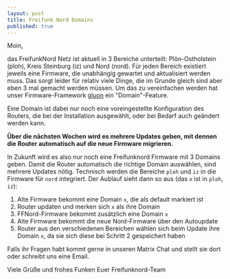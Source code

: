 ```yaml
---
layout: post
title: Freifunk Nord Domains
published: true
---
```




Moin,

das FreifunkNord Netz ist aktuell in 3 Bereiche unterteilt: Plön-Ostholstein (ploh), Kreis Steinburg (iz) und Nord (nord). Für jeden Bereich existiert jeweils eine Firmware, die unabhängig gewartet und aktualisiert werden muss. Das sorgt leider für relativ viele Dinge, die im Grunde gleich sind aber eben 3 mal gemacht werden müssen. Um das zu vereinfachen werden hat unser Firmware-Framework [gluon](https://github.com/freifunk-gluon/gluon) ein "Domain"-Feature.

Eine Domain ist dabei nur noch eine voreingestellte Konfiguration des Routers, die bei der Installation ausgewählt, oder bei Bedarf auch geändert werden kann.

**Über die nächsten Wochen wird es mehrere Updates geben, mit dennen die Router automatisch auf die neue Firmware migrieren.**


In Zukunft wird es also nur noch eine Freifunknord Firmware mit 3 Domains geben. Damit die Router automatisch die richtige Domain auswählen, sind mehrere Updates nötig. Technisch werden die Bereiche `ploh` und `iz` in die Firmware für `nord` integriert. Der Aublauf sieht dann so aus (das `x` ist in `ploh`, `iz`):

1. Alte Firmware bekommt eine Domain `x`, die als default markiert ist
2. Router updaten und merken sich `x` als ihre Domain
3. FFNord-Firmware bekommt zusätzlich eine Domain `x`
4. Alte Firmware bekommt die neue Nord-Firmware über den Autoupdate
5. Router aus den verschiedenen Bereichen wählen sich beim Update ihre Domain `x`, da sie sich diese bei Schritt 2 gespeichert haben


Falls ihr Fragen habt kommt gerne in unseren Matrix Chat und stellt sie dort oder schreibt uns eine Email.

Viele Grüße und frohes Funken
Euer Freifunknord-Team
